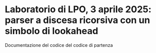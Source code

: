 # Laboratorio di LPO, 3 aprile 2025: parser a discesa ricorsiva con un simbolo di lookahead
Documentazione del codice del codice di partenza
